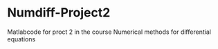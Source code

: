 # Numdiff-Project2
Matlabcode for proct 2 in the course Numerical methods for differential equations
